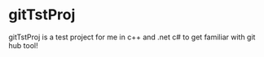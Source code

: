 # gitTstProj
gitTstProj is a test project for me in c++ and .net c# to get familiar with git hub tool!
